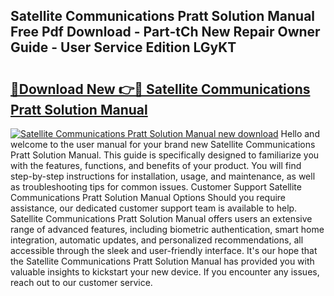## Satellite Communications Pratt Solution Manual Free Pdf Download - Part-tCh New Repair Owner Guide - User Service Edition LGyKT

# <h2><a href="http://bc57965.oget.top/?id=Satellite+Communications+Pratt+Solution+Manual">🔗Download New 👉🔴 Satellite Communications Pratt Solution Manual</a></h2>

[![Satellite Communications Pratt Solution Manual new download](https://i.imgur.com/5g1atiW.png)](http://bc57965.oget.top/?id=Satellite+Communications+Pratt+Solution+Manual)
Hello and welcome to the user manual for your brand new Satellite Communications Pratt Solution Manual. This guide is specifically designed to familiarize you with the features, functions, and benefits of your product. You will find step-by-step instructions for installation, usage, and maintenance, as well as troubleshooting tips for common issues. Customer Support Satellite Communications Pratt Solution Manual Options Should you require assistance, our dedicated customer support team is available to help. Satellite Communications Pratt Solution Manual offers users an extensive range of advanced features, including biometric authentication, smart home integration, automatic updates, and personalized recommendations, all accessible through the sleek and user-friendly interface. It's our hope that the Satellite Communications Pratt Solution Manual has provided you with valuable insights to kickstart your new device. If you encounter any issues, reach out to our customer service.
